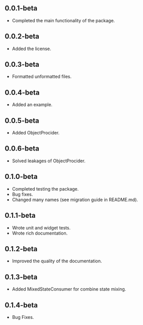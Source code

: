 ## 0.0.1-beta

* Completed the main functionality of the package.

## 0.0.2-beta

* Added the license.

## 0.0.3-beta

* Formatted unformatted files.

## 0.0.4-beta

* Added an example.

## 0.0.5-beta

* Added ObjectProcider<T>.

## 0.0.6-beta

* Solved leakages of ObjectProcider<T>.

## 0.1.0-beta

* Completed testing the package.
* Bug fixes.
* Changed many names (see migration guide in README.md).

## 0.1.1-beta
* Wrote unit and widget tests.
* Wrote rich documentation.

## 0.1.2-beta
* Improved the quality of the documentation.

## 0.1.3-beta
* Added MixedStateConsumer for combine state mixing.

## 0.1.4-beta
* Bug Fixes.
